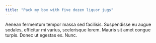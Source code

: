 ```yaml
---
title: "Pack my box with five dozen liquor jugs"
---
```


Aenean fermentum tempor massa sed facilisis. Suspendisse eu augue sodales, efficitur mi varius, scelerisque lorem. Mauris sit amet congue turpis. Donec ut egestas ex. Nunc.
